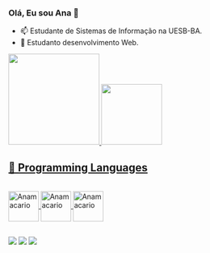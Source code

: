   ### Olá, Eu sou Ana 👋


- 📫 Estudante de Sistemas de Informação na UESB-BA.
- 🌱 Estudanto desenvolvimento Web.

<div>
  <a href="https://github.com/Anamacario">
  <img height="180em" src="https://github-readme-stats.vercel.app/api?username=Anamacario&show_icons=true&theme=dracula&include_all_commits=true&count_private=true"/>
  <img height="120em" src="https://github-readme-stats.vercel.app/api/top-langs/?username=Anamacario&layout=compact&langs_count=20&theme=dracula"/>
</div>

## 🎯 Programming Languages  
  
<div style="display: inline_block"><br>
  <img align="center" alt="Anamacario" height="60" width="60" src="https://cdn.jsdelivr.net/gh/devicons/devicon/icons/html5/html5-original.svg" >
  <img align="center" alt="Anamacario" height="60" width="60" src="https://cdn.jsdelivr.net/gh/devicons/devicon/icons/css3/css3-original.svg" > 
  <img align="center" alt="Anamacario" height="60" width="60" src="https://cdn.jsdelivr.net/gh/devicons/devicon/icons/javascript/javascript-original.svg" >
</div>

##
  
<div> 
    <a href="anacarlamacario12@gmail.com" target="_blank"><img src="https://img.shields.io/badge/Gmail-D14836?style=for-the-badge&logo=gmail&logoColor=white" target="_blank"></a>
    <a href="https://www.instagram.com/the_anaa/" target="_blank"><img src="https://img.shields.io/badge/Instagram-E4405F?style=for-the-badge&logo=instagram&logoColor=white" target="_blank"></a>
    <a href="https://www.linkedin.com/in/ana-mac%C3%A1rio-2007b3114/" target="_blank"><img src="https://img.shields.io/badge/LinkedIn-0077B5?style=for-the-badge&logo=linkedin&logoColor=white" target="_blank"></a>
    
    
  </div>
